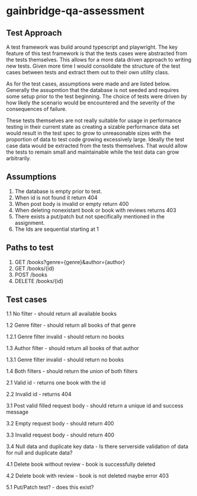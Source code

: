# gainbridge-qa-assessment
## Test Approach
A test framework was build around typescript and playwright. The key feature of this test framework is that the tests cases were abstracted from the tests themselves. This allows for a more data driven approach to writing new tests. Given more time I would consolidate the structure of the test cases between tests and extract them out to their own utility class.

As for the test cases, assumptions were made and are listed below. Generally the assupmtion that the database is not seeded and requires some setup prior to the test beginning. The choice of tests were driven by how likely the scenario would be encountered and the severity of the consequences of failure.

These tests themselves are not really suitable for usage in performance testing in their current state as creating a sizable performance data set would result in the test spec to grow to unreasonable sizes with the proportion of data to test code growing excessively large. Ideally the test case data would be extracted from the tests themselves. That would allow the tests to remain small and maintainable while the test data can grow arbitrarily.

## Assumptions
1. The database is empty prior to test.
2. When id is not found it return 404
3. When post body is invalid or empty return 400
4. When deleting nonexistant book or book with reviews returns 403
5. There exists a put/patch but not specifically mentioned in the assignment.
6. The Ids are sequential starting at 1

## Paths to test
1. GET /books?genre={genre}&author={author}
2. GET /books/{id}
3. POST /books
4. DELETE /books/{id}

## Test cases

1.1 No filter - should return all available books

1.2 Genre filter - should return all books of that genre

1.2.1 Genre filter invalid - should return no books

1.3 Author filter - should return all books of that author

1.3.1 Genre filter invalid - should return no books

1.4 Both filters - should return the union of both filters

2.1 Valid id - returns one book with the id

2.2 Invalid id - returns 404


3.1 Post valid filled request body - should return a unique id and success message

3.2 Empty request body - should return 400

3.3 Invalid request body - should return 400

3.4 Null data and duplicate key data - Is there serverside validation of data for null and duplicate data?


4.1 Delete book without review - book is successfully deleted

4.2 Delete book with review - book is not deleted maybe error 403



5.1 Put/Patch test? - does this exist?
